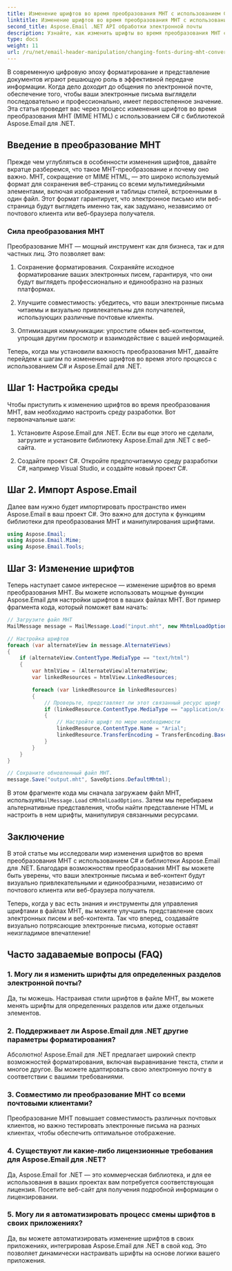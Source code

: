 ```yaml
---
title: Изменение шрифтов во время преобразования MHT с использованием C#
linktitle: Изменение шрифтов во время преобразования MHT с использованием C#
second_title: Aspose.Email .NET API обработки электронной почты
description: Узнайте, как изменить шрифты во время преобразования MHT с помощью Aspose.Email для .NET. Пошаговое руководство с исходным кодом. Идеально подходит для архивирования электронной почты и управления документами.
type: docs
weight: 11
url: /ru/net/email-header-manipulation/changing-fonts-during-mht-conversion-using-csharp/
---
```


В современную цифровую эпоху форматирование и представление документов играют решающую роль в эффективной передаче информации. Когда дело доходит до общения по электронной почте, обеспечение того, чтобы ваши электронные письма выглядели последовательно и профессионально, имеет первостепенное значение. Эта статья проведет вас через процесс изменения шрифтов во время преобразования MHT (MIME HTML) с использованием C# с библиотекой Aspose.Email для .NET.

## Введение в преобразование MHT

Прежде чем углубляться в особенности изменения шрифтов, давайте вкратце разберемся, что такое MHT-преобразование и почему оно важно. MHT, сокращение от MIME HTML, — это широко используемый формат для сохранения веб-страниц со всеми мультимедийными элементами, включая изображения и таблицы стилей, встроенными в один файл. Этот формат гарантирует, что электронное письмо или веб-страница будут выглядеть именно так, как задумано, независимо от почтового клиента или веб-браузера получателя.

### Сила преобразования MHT

Преобразование MHT — мощный инструмент как для бизнеса, так и для частных лиц. Это позволяет вам:

1. Сохранение форматирования. Сохраняйте исходное форматирование ваших электронных писем, гарантируя, что они будут выглядеть профессионально и единообразно на разных платформах.

2. Улучшите совместимость: убедитесь, что ваши электронные письма читаемы и визуально привлекательны для получателей, использующих различные почтовые клиенты.

3. Оптимизация коммуникации: упростите обмен веб-контентом, упрощая другим просмотр и взаимодействие с вашей информацией.

Теперь, когда мы установили важность преобразования MHT, давайте перейдем к шагам по изменению шрифтов во время этого процесса с использованием C# и Aspose.Email для .NET.

## Шаг 1: Настройка среды

Чтобы приступить к изменению шрифтов во время преобразования MHT, вам необходимо настроить среду разработки. Вот первоначальные шаги:

1. Установите Aspose.Email для .NET. Если вы еще этого не сделали, загрузите и установите библиотеку Aspose.Email для .NET с веб-сайта.

2. Создайте проект C#. Откройте предпочитаемую среду разработки C#, например Visual Studio, и создайте новый проект C#.

## Шаг 2. Импорт Aspose.Email

Далее вам нужно будет импортировать пространство имен Aspose.Email в ваш проект C#. Это важно для доступа к функциям библиотеки для преобразования MHT и манипулирования шрифтами.

```csharp
using Aspose.Email;
using Aspose.Email.Mime;
using Aspose.Email.Tools;
```

## Шаг 3: Изменение шрифтов

Теперь наступает самое интересное — изменение шрифтов во время преобразования MHT. Вы можете использовать мощные функции Aspose.Email для настройки шрифтов в ваших файлах MHT. Вот пример фрагмента кода, который поможет вам начать:

```csharp
// Загрузите файл MHT
MailMessage message = MailMessage.Load("input.mht", new MhtmlLoadOptions());

// Настройка шрифтов
foreach (var alternateView in message.AlternateViews)
{
    if (alternateView.ContentType.MediaType == "text/html")
    {
        var htmlView = (AlternateView)alternateView;
        var linkedResources = htmlView.LinkedResources;

        foreach (var linkedResource in linkedResources)
        {
            // Проверьте, представляет ли этот связанный ресурс шрифт
            if (linkedResource.ContentType.MediaType == "application/x-font-ttf")
            {
                // Настройте шрифт по мере необходимости
                linkedResource.ContentType.Name = "Arial";
                linkedResource.TransferEncoding = TransferEncoding.Base64;
            }
        }
    }
}

// Сохраните обновленный файл MHT.
message.Save("output.mht", SaveOptions.DefaultMhtml);
```

 В этом фрагменте кода мы сначала загружаем файл MHT, используя`MailMessage.Load` с`MhtmlLoadOptions`. Затем мы перебираем альтернативные представления, чтобы найти представление HTML и настроить в нем шрифты, манипулируя связанными ресурсами.

## Заключение

В этой статье мы исследовали мир изменения шрифтов во время преобразования MHT с использованием C# и библиотеки Aspose.Email для .NET. Благодаря возможностям преобразования MHT вы можете быть уверены, что ваши электронные письма и веб-контент будут визуально привлекательными и единообразными, независимо от почтового клиента или веб-браузера получателя.

Теперь, когда у вас есть знания и инструменты для управления шрифтами в файлах MHT, вы можете улучшить представление своих электронных писем и веб-контента. Так что вперед, создавайте визуально потрясающие электронные письма, которые оставят неизгладимое впечатление!

## Часто задаваемые вопросы (FAQ)

### 1. Могу ли я изменить шрифты для определенных разделов электронной почты?

   Да, ты можешь. Настраивая стили шрифтов в файле MHT, вы можете менять шрифты для определенных разделов или даже отдельных элементов.

### 2. Поддерживает ли Aspose.Email для .NET другие параметры форматирования?

   Абсолютно! Aspose.Email для .NET предлагает широкий спектр возможностей форматирования, включая выравнивание текста, стили и многое другое. Вы можете адаптировать свою электронную почту в соответствии с вашими требованиями.

### 3. Совместимо ли преобразование MHT со всеми почтовыми клиентами?

   Преобразование MHT повышает совместимость различных почтовых клиентов, но важно тестировать электронные письма на разных клиентах, чтобы обеспечить оптимальное отображение.

### 4. Существуют ли какие-либо лицензионные требования для Aspose.Email для .NET?

   Да, Aspose.Email for .NET — это коммерческая библиотека, и для ее использования в ваших проектах вам потребуется соответствующая лицензия. Посетите веб-сайт для получения подробной информации о лицензировании.

### 5. Могу ли я автоматизировать процесс смены шрифтов в своих приложениях?

   Да, вы можете автоматизировать изменение шрифтов в своих приложениях, интегрировав Aspose.Email для .NET в свой код. Это позволяет динамически настраивать шрифты на основе логики вашего приложения.